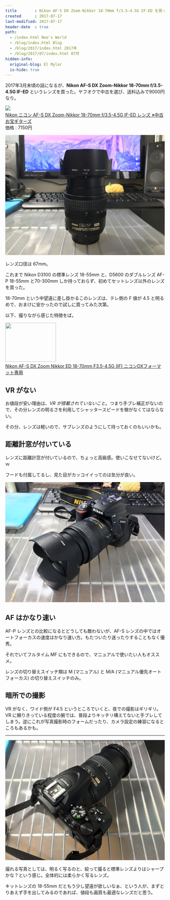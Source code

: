 ```yaml
---
title        : Nikon AF-S DX Zoom-Nikkor 18-70mm f/3.5-4.5G IF-ED を買った
created      : 2017-07-17
last-modified: 2017-07-17
header-date  : true
path:
  - /index.html Neo's World
  - /blog/index.html Blog
  - /blog/2017/index.html 2017年
  - /blog/2017/07/index.html 07月
hidden-info:
  original-blog: El Mylar
  is-hide: true
---
```


2017年3月末頃の話になるが、__Nikon AF-S DX Zoom-Nikkor 18-70mm f/3.5-4.5G IF-ED__ というレンズを買った。ヤフオクで中古を選び、送料込みで9000円なり。

<div class="ad-rakuten">
  <div class="ad-rakuten-image">
    <a href="https://hb.afl.rakuten.co.jp/hgc/g00qdzy2.waxyc0c1.g00qdzy2.waxyde54/?pc=https%3A%2F%2Fitem.rakuten.co.jp%2Fotakara-100%2F105-200822-mi009%2F&amp;m=http%3A%2F%2Fm.rakuten.co.jp%2Fotakara-100%2Fi%2F10041903%2F">
      <img src="https://thumbnail.image.rakuten.co.jp/@0_mall/otakara-100/cabinet/racoon_21/2008241909nmdzt.jpg?_ex=128x128">
    </a>
  </div>
  <div class="ad-rakuten-info">
    <div class="ad-rakuten-title">
      <a href="https://hb.afl.rakuten.co.jp/hgc/g00qdzy2.waxyc0c1.g00qdzy2.waxyde54/?pc=https%3A%2F%2Fitem.rakuten.co.jp%2Fotakara-100%2F105-200822-mi009%2F&amp;m=http%3A%2F%2Fm.rakuten.co.jp%2Fotakara-100%2Fi%2F10041903%2F">Nikon ニコン AF-S DX Zoom-Nikkor 18-70mm f/3.5-4.5G IF-ED レンズ ※中古</a>
    </div>
    <div class="ad-rakuten-shop">
      <a href="https://hb.afl.rakuten.co.jp/hgc/g00qdzy2.waxyc0c1.g00qdzy2.waxyde54/?pc=https%3A%2F%2Fwww.rakuten.co.jp%2Fotakara-100%2F&amp;m=http%3A%2F%2Fm.rakuten.co.jp%2Fotakara-100%2F">お宝ギターズ</a>
    </div>
    <div class="ad-rakuten-price">価格 : 7150円</div>
  </div>
</div>

![こんなレンズ](./17-01-01.jpg)

レンズ口径は 67mm。

これまで Nikon D3100 の標準レンズ 18-55mm と、D5600 のダブルレンズ AF-P 18-55mm と70-300mm しか持っておらず、初めてセットレンズ以外のレンズを買った。

18-70mm という中望遠に差し掛かるこのレンズは、テレ側の F 値が 4.5 と明るめで、おまけに安かったので試しに買ってみた次第。

以下、撮りながら感じた特徴をば。

<div class="ad-amazon">
  <div class="ad-amazon-image">
    <a href="https://www.amazon.co.jp/dp/B0002DRL8E?tag=neos21-22&amp;linkCode=osi&amp;th=1&amp;psc=1">
      <img src="https://m.media-amazon.com/images/I/51SaW5AQoVL._SL160_.jpg" width="160" height="123">
    </a>
  </div>
  <div class="ad-amazon-info">
    <div class="ad-amazon-title">
      <a href="https://www.amazon.co.jp/dp/B0002DRL8E?tag=neos21-22&amp;linkCode=osi&amp;th=1&amp;psc=1">Nikon AF-S DX Zoom Nikkor ED 18-70mm F3.5-4.5G (IF) ニコンDXフォーマット専用</a>
    </div>
  </div>
</div>

## VR がない

お値段が安い理由は、_VR が搭載されていないこと_。つまり手ブレ補正がないので、その分レンズの明るさを利用してシャッタースピードを稼がなくてはならない。

その分、レンズは軽いので、サブレンズのようにして持っておくのもいいかも。

## 距離計窓が付いている

レンズに距離計窓が付いているので、ちょっと高級感。使いこなせてないけど。ｗ

フードも付属してるし、見た目がカッコイイってのは気分が良い。

![フードが良い](./17-01-02.jpg)

## AF はかなり速い

AF-P レンズとの比較になるとどうしても敵わないが、AF-S レンズの中ではオートフォーカスの速度はかなり速い方。もたついたり迷ったりすることもなく優秀。

それでいてフルタイム MF にもできるので、マニュアルで使いたい人もオススメ。

レンズの切り替えスイッチ類は M (マニュアル) と M/A (マニュアル優先オートフォーカス) の切り替えスイッチのみ。

## 暗所での撮影

VR がなく、ワイド側が F4.5 というところでいくと、夜での撮影はギリギリ。VR に頼りきっている程度の腕では、普段よりキッチリ構えてないと手ブレしてしまう。逆にこれが写真撮影時のフォームだったり、カメラ設定の練習になるところもあるかも。

---

![後ろから見る](./17-01-03.jpg)

撮れる写真としては、明るく写るのと、絞って撮ると標準レンズよりはシャープかな？という感じ。全体的には柔らかく写るレンズ。

キットレンズの 18-55mm だともう少し望遠が欲しいなぁ、という人が、まずとりあえず手を出してみるのであれば、値段も画質も最適なレンズだと思う。
